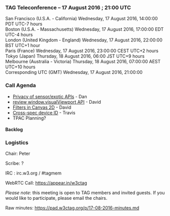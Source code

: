 ### TAG Teleconference – 17 August 2016 ; 21:00 UTC

San Francisco (U.S.A. - California)	Wednesday, 17 August 2016, 14:00:00	PDT	UTC-7 hours  
Boston (U.S.A. - Massachusetts)	Wednesday, 17 August 2016, 17:00:00	EDT	UTC-4 hours  
London (United Kingdom - England)	Wednesday, 17 August 2016, 22:00:00	BST	UTC+1 hour  
Paris (France)	Wednesday, 17 August 2016, 23:00:00	CEST	UTC+2 hours  
Tokyo (Japan)	Thursday, 18 August 2016, 06:00	JST	UTC+9 hours  
Melbourne (Australia - Victoria)	Thursday, 18 August 2016, 07:00:00	AEST	UTC+10 hours  
Corresponding UTC (GMT)	Wednesday, 17 August 2016, 21:00:00	 

### Call Agenda

* [Privacy of sensor/exotic APIs](https://github.com/w3ctag/spec-reviews/issues/129) - Dan
* [review window.visualViewport API](https://github.com/w3ctag/spec-reviews/issues/128) - David
* [Filters in Canvas 2D](https://github.com/w3ctag/spec-reviews/issues/116) - David
* [Cross-spec device ID](https://github.com/w3ctag/spec-reviews/issues/64) - Travis
* TPAC Planning?

#### Backlog

### Logistics

Chair: Peter

Scribe: ?

IRC : irc.w3.org / #tagmem

WebRTC Call: https://appear.in/w3ctag

*Please note*: this meeting is open to TAG members and invited guests. If you would like to participate, please email the chairs.

Raw minutes: https://pad.w3ctag.org/p/17-08-2016-minutes.md
